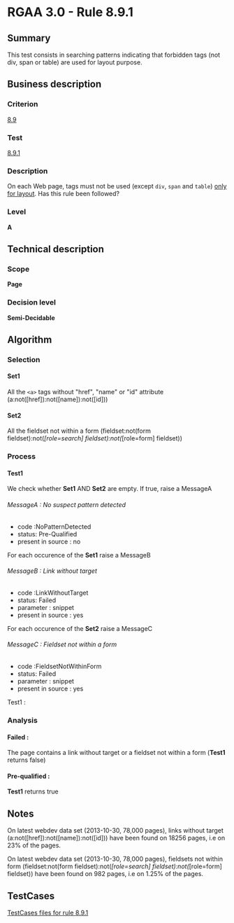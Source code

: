 # RGAA 3.0 -  Rule 8.9.1

## Summary

This test consists in searching patterns indicating that forbidden tags
(not div, span or table) are used for layout purpose.

## Business description

### Criterion

[8.9](http://asqatasun.github.io/RGAA--3.0--EN/RGAA3.0_Criteria_English_version_v1.html#crit-8-9)

### Test

[8.9.1](http://asqatasun.github.io/RGAA--3.0--EN/RGAA3.0_Criteria_English_version_v1.html#test-8-9-1)

### Description
On each Web page, tags
    must not be used (except <code>div</code>, <code>span</code> and <code>table</code>) <a href="http://asqatasun.github.io/RGAA--3.0--EN/RGAA3.0_Glossary_English_version_v1.html#mUniquPres">only
  for layout</a>. Has this rule been followed? 


### Level

**A**

## Technical description

### Scope

**Page**

### Decision level

**Semi-Decidable**

## Algorithm

### Selection

#### Set1

All the `<a>` tags without "href", "name" or "id" attribute
(a:not([href]):not([name]):not([id]))

#### Set2

All the fieldset not within a form (fieldset:not(form
fieldset):not(*[role=search] fieldset):not(*[role=form] fieldset))

### Process

#### Test1

We check whether **Set1** AND **Set2** are empty. If true, raise a
MessageA

###### MessageA : No suspect pattern detected

-   code :NoPatternDetected
-   status: Pre-Qualified
-   present in source : no

For each occurence of the **Set1** raise a MessageB

###### MessageB : Link without target

-   code :LinkWithoutTarget
-   status: Failed
-   parameter : snippet
-   present in source : yes

For each occurence of the **Set2** raise a MessageC

###### MessageC : Fieldset not within a form

-   code :FieldsetNotWithinForm
-   status: Failed
-   parameter : snippet
-   present in source : yes

Test1 :

### Analysis

#### Failed :

The page contains a link without target or a fieldset not within a form (**Test1** returns false)

#### Pre-qualified :

**Test1** returns true

## Notes

On latest webdev data set (2013-10-30, 78,000 pages), links without
target (a:not([href]):not([name]):not([id])) have been found on 18256
pages, i.e on 23% of the pages.

On latest webdev data set (2013-10-30, 78,000 pages), fieldsets not
within form (fieldset:not(form fieldset):not(*[role=search]
fieldset):not(*[role=form] fieldset)) have been found on 982 pages, i.e
on 1.25% of the pages.



##  TestCases 

[TestCases files for rule 8.9.1](https://gitlab.com/asqatasun/Asqatasun/-/tree/master/rules/rules-rgaa3.0/src/test/resources/testcases/rgaa30/Rgaa30Rule080901/) 


